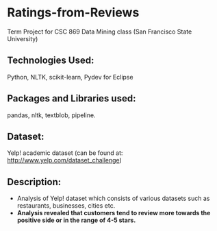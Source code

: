 # Ratings-from-Reviews
Term Project for CSC 869 Data Mining class (San Francisco State University)

## Technologies Used:
Python, NLTK, scikit-learn, Pydev for Eclipse

## Packages and Libraries used:
pandas, nltk, textblob, pipeline.

## Dataset:
Yelp! academic dataset (can be found at: http://www.yelp.com/dataset_challenge)

## Description:
- Analysis of Yelp! dataset which consists of various datasets such as restaurants, businesses, cities etc. 
- **Analysis revealed that customers tend to review more towards the positive side or in the range of 4-5 stars.**
